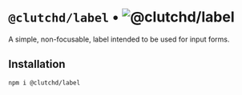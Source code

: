 # `@clutchd/label` • ![@clutchd/label](https://img.shields.io/bundlejs/size/@clutchd/label)

A simple, non-focusable, label intended to be used for input forms.

## Installation

```sh
npm i @clutchd/label
```
